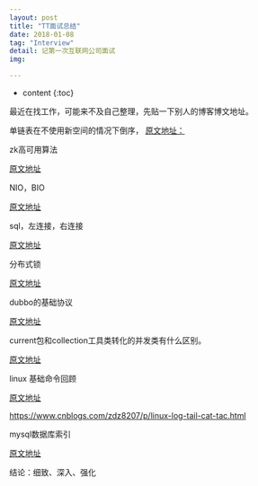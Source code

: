 ```yaml
---
layout: post
title: "TT面试总结"
date: 2018-01-08
tag: "Interview"
detail: 记第一次互联网公司面试
img: 

---
```


* content
{:toc}

最近在找工作，可能来不及自己整理，先贴一下别人的博客博文地址。


单链表在不使用新空间的情况下倒序，
[原文地址：](http://blog.csdn.net/cangchen/article/details/45040259)


zk高可用算法

[原文地址](http://blog.csdn.net/huangjinsheng1988/article/details/52494080)

NIO，BIO

[原文地址](http://bbym010.iteye.com/blog/2100868)

sql，左连接，右连接

[原文地址](https://www.cnblogs.com/zxlovenet/p/4005256.html)

分布式锁

[原文地址](https://www.cnblogs.com/liuyang0/p/6744076.html)

dubbo的基础协议

[原文地址](http://blog.csdn.net/tanga842428/article/details/52717217)

current包和collection工具类转化的并发类有什么区别。

[原文地址](http://blog.csdn.net/zcc_0015/article/details/46932667)

linux 基础命令回顾

[原文地址](https://www.cnblogs.com/nulige/p/6679972.html)

https://www.cnblogs.com/zdz8207/p/linux-log-tail-cat-tac.html

mysql数据库索引

[原文地址]()

结论：细致、深入、强化